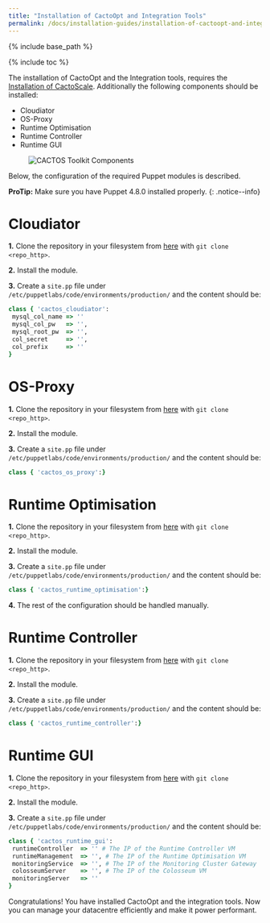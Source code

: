 ```yaml
---
title: "Installation of CactoOpt and Integration Tools"
permalink: /docs/installation-guides/installation-of-cactoopt-and-integration-tools/
---
```


{% include base_path %}

{% include toc %}

The installation of CactoOpt and the Integration tools, requires the [Installation of CactoScale](https://cactos.github.io/docs/installation-guides/installation-of-cactoscale/).
Additionally the following components should be installed:

* Cloudiator
* OS-Proxy
* Runtime Optimisation
* Runtime Controller
* Runtime GUI

<figure>
  <img src="{{ base_path }}/assets/images/Cactos_Setup.png" alt="CACTOS Toolkit Components">
</figure>

Below, the configuration of the required Puppet modules is described.

**ProTip:** Make sure you have Puppet 4.8.0 installed properly.
{: .notice--info}

# Cloudiator

**1.** Clone the repository in your filesystem from [here](https://omi-gitlab.e-technik.uni-ulm.de/cactos/puppet-cloudiator.git) with `git clone <repo_http>`.

**2.** Install the module.

**3.** Create a `site.pp` file under `/etc/puppetlabs/code/environments/production/` and the content should be:

```ruby
class { 'cactos_cloudiator':
 mysql_col_name => '' 
 mysql_col_pw   => '',	
 mysql_root_pw  => '', 
 col_secret     => '',
 col_prefix     => ''
}
```

# OS-Proxy

**1.** Clone the repository in your filesystem from [here](https://omi-gitlab.e-technik.uni-ulm.de/cactos/puppet-os-proxy.git) with `git clone <repo_http>`.

**2.** Install the module.

**3.** Create a `site.pp` file under `/etc/puppetlabs/code/environments/production/` and the content should be:

```ruby
class { 'cactos_os_proxy':}
```

# Runtime Optimisation

**1.** Clone the repository in your filesystem from [here](https://omi-gitlab.e-technik.uni-ulm.de/cactos/puppet-runtime-optimisation.git) with `git clone <repo_http>`.

**2.** Install the module.

**3.** Create a `site.pp` file under `/etc/puppetlabs/code/environments/production/` and the content should be:

```ruby
class { 'cactos_runtime_optimisation':}
```

**4.** The rest of the configuration should be handled manually.

# Runtime Controller

**1.** Clone the repository in your filesystem from [here](https://omi-gitlab.e-technik.uni-ulm.de/cactos/puppet-runtime-controller.git) with `git clone <repo_http>`.

**2.** Install the module.

**3.** Create a `site.pp` file under `/etc/puppetlabs/code/environments/production/` and the content should be:

```ruby
class { 'cactos_runtime_controller':}
```

# Runtime GUI

**1.** Clone the repository in your filesystem from [here](https://omi-gitlab.e-technik.uni-ulm.de/cactos/puppet-runtime-gui.git) with `git clone <repo_http>`.

**2.** Install the module.

**3.** Create a `site.pp` file under `/etc/puppetlabs/code/environments/production/` and the content should be:

```ruby
class { 'cactos_runtime_gui':
 runtimeController  => '' # The IP of the Runtime Controller VM
 runtimeManagement  => '', # The IP of the Runtime Optimisation VM
 monitoringService  => '', # The IP of the Monitoring Cluster Gateway 
 colosseumServer    => '', # The IP of the Colosseum VM
 monitoringServer   => ''
}
```

Congratulations! You have installed CactoOpt and the integration tools. Now you can manage your datacentre efficiently and make it power performant.

